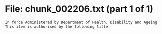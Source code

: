 ﻿# File: chunk_002206.txt (part 1 of 1)
```
In force Administered by Department of Health, Disability and Ageing This item is authorised by the following title:
```

